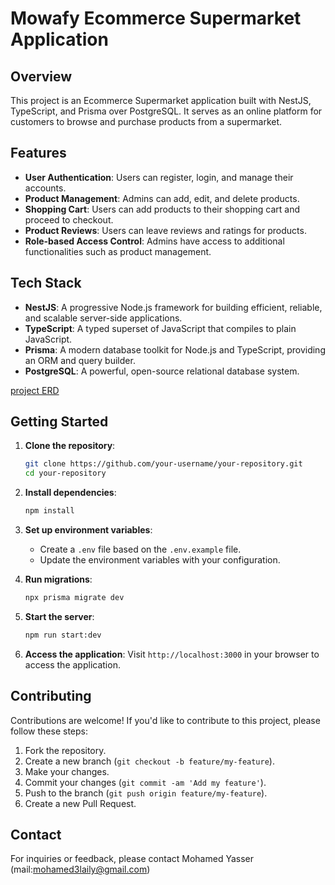 # Mowafy Ecommerce Supermarket Application

## Overview

This project is an Ecommerce Supermarket application built with NestJS, TypeScript, and Prisma over PostgreSQL. It serves as an online platform for customers to browse and purchase products from a supermarket.

## Features

- **User Authentication**: Users can register, login, and manage their accounts.
- **Product Management**: Admins can add, edit, and delete products.
- **Shopping Cart**: Users can add products to their shopping cart and proceed to checkout.
- **Product Reviews**: Users can leave reviews and ratings for products.
- **Role-based Access Control**: Admins have access to additional functionalities such as product management.

## Tech Stack

- **NestJS**: A progressive Node.js framework for building efficient, reliable, and scalable server-side applications.
- **TypeScript**: A typed superset of JavaScript that compiles to plain JavaScript.
- **Prisma**: A modern database toolkit for Node.js and TypeScript, providing an ORM and query builder.
- **PostgreSQL**: A powerful, open-source relational database system.

[project ERD](https://raw.githubusercontent.com/mohamed3laily/Mowafy--online-Supermarket/main/mowafy%20erd1.drawio.png)

## Getting Started

1. **Clone the repository**:

   ```bash
   git clone https://github.com/your-username/your-repository.git
   cd your-repository
   ```

2. **Install dependencies**:

   ```bash
   npm install
   ```

3. **Set up environment variables**:

   - Create a `.env` file based on the `.env.example` file.
   - Update the environment variables with your configuration.

4. **Run migrations**:

   ```bash
   npx prisma migrate dev
   ```

5. **Start the server**:

   ```bash
   npm run start:dev
   ```

6. **Access the application**:
   Visit `http://localhost:3000` in your browser to access the application.

## Contributing

Contributions are welcome! If you'd like to contribute to this project, please follow these steps:

1. Fork the repository.
2. Create a new branch (`git checkout -b feature/my-feature`).
3. Make your changes.
4. Commit your changes (`git commit -am 'Add my feature'`).
5. Push to the branch (`git push origin feature/my-feature`).
6. Create a new Pull Request.

## Contact

For inquiries or feedback, please contact Mohamed Yasser (mail:mohamed3laily@gmail.com)
